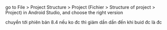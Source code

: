 go to File > Project Structure > Project (Fichier > Structure of project > Project) in Android Studio, and choose the right version

chuyển tới phiên bản 8.4 nếu ko đc thì giảm dần dần đến khi buid đc là đc
